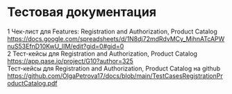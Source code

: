 # Тестовая документация  
1 Чек-лист для Features: Registration and Authorization, Product Catalog  
https://docs.google.com/spreadsheets/d/1N8dj72mdRdvMCy_MihnATcAPWnuS53EfnD10KwU_lIM/edit?gid=0#gid=0  
2 Тест-кейсы для Registration and Authorization, Product Catalog  
https://app.qase.io/project/G10?author=325   
Тест-кейсы для Registration and Authorization, Product Catalog на github
https://github.com/OlgaPetrova17/docs/blob/main/TestCasesRegistrationProductCatalog.pdf
